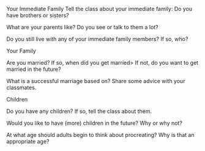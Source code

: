Your Immediate Family
Tell the class about your immediate family:
Do you have brothers or sisters?

What are your parents like? Do you see or talk to them a lot?

Do you still live with any of your immediate family members? If so, who?

Your Family

Are you married? If so, when did you get married>
If not, do you want to get married in the future?

What is a successful marriage based on? Share some advice with your classmates.

Children

Do you have any children? If so, tell the class about them.

Would you like to have (more) children in the future?
Why or why not?

At what age should adults begin to think about procreating? Why is that an appropriate age?



